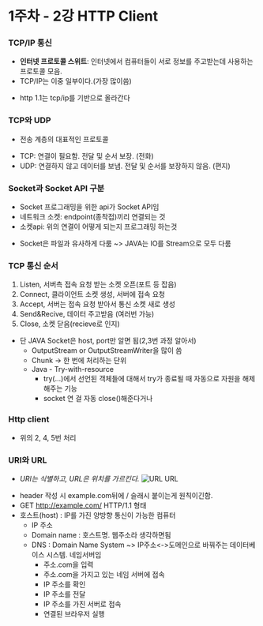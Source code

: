 # 1주차 - 2강 HTTP Client

### TCP/IP 통신
* __인터넷 프로토콜 스위트__: 인터넷에서 컴퓨터들이 서로 정보를 주고받는데 사용하는 프로토콜 모음. 
* TCP/IP는 이중 일부이다.(가장 많이씀)
+ http 1.1는 tcp/ip를 기반으로 올라간다


### TCP와 UDP
* 전송 계층의 대표적인 프로토콜
- TCP: 연결이 필요함. 전달 및 순서 보장. (전화)
- UDP: 연결하지 않고 데이터를 보냄. 전달 및 순서를 보장하지 않음. (편지)


### Socket과 Socket API 구분
* Socket 프로그래밍을 위한 api가 Socket API임
* 네트워크 소켓: endpoint(종착접)끼리 연결되는 것
* 소켓api: 위의 연결이 어떻게 되는지 프로그래밍 하는것

+ Socket은 파일과 유사하게 다룸 ~> JAVA는 IO를 Stream으로 모두 다룸


### TCP 통신 순서
1. Listen, 서버측 접속 요청 받는 소켓 오픈(포트 등 잡음)
2. Connect, 클라이언트 소켓 생성, 서버에 접속 요청
3. Accept, 서버는 접속 요청 받아서 통신 소켓 새로 생성
4. Send&Recive, 데이터 주고받음 (여러번 가능)
5. Close, 소켓 닫음(recieve로 인지)
* 단 JAVA Socket은 host, port만 알면 됨(2,3번 과정 알아서)
  * OutputStream or OutputStreamWriter을 많이 씀
  * Chunk -> 한 번에 처리하는 단위
  * Java - Try-with-resource
    + try(...)에서 선언된 객체들에 대해서 try가 종료될 때 자동으로 자원을 해제해주는 기능
    + socket 연 걸 자동 close()해준다거나 


### Http client
* 위의 2, 4, 5번 처리
  
  
### URI와 URL
+ _URI는 식별하고, URL은 위치를 가르킨다._
![URL URL](https://www.charlezz.com/wordpress/wp-content/uploads/2021/03/www.charlezz.com-uri-url-uri-vs-url.png)

- header 작성 시 example.com뒤에 / 슬래시 붙이는게 원칙이긴함.
- GET http://example.com/ HTTP/1.1 형태
- 호스트(host) : IP를 가진 양방향 통신이 가능한 컴퓨터
  - IP 주소
  - Domain name : 호스트명. 웹주소라 생각하면됨
  - DNS : Domain Name System ~> IP주소<->도메인으로 바꿔주는 데이터베이스 시스템. 네임서버임
    + 주소.com을 입력
    + 주소.com을 가지고 있는 네임 서버에 접속
    + IP 주소를 확인
    + IP 주소를 전달
    + IP 주소를 가진 서버로 접속
    + 연결된 브라우저 실행
